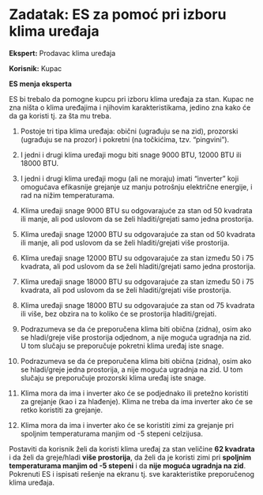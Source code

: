 # Zadatak: ES za pomoć pri izboru klima uređaja

**Ekspert:** Prodavac klima uređaja

**Korisnik:** Kupac

**ES menja eksperta**

ES bi trebalo da pomogne kupcu pri izboru klima uređaja za stan. Kupac ne zna ništa o klima uređajima i njihovim karakteristikama, jedino zna kako će da ga koristi tj. za šta mu treba.

1. Postoje tri tipa klima uređaja: obični (ugrađuju se na zid), prozorski (ugrađuju se na prozor) i pokretni (na točkićima, tzv. “pingvini”).

2. I jedni i drugi klima uređaji mogu biti snage 9000 BTU, 12000 BTU ili 18000 BTU.
    
3. I jedni i drugi klima uređaji mogu (ali ne moraju) imati “inverter” koji omogućava efikasnije grejanje uz manju potrošnju električne energije, i rad na nižim temperaturama.

4. Klima uređaji snage 9000 BTU su odgovarajuće za stan od 50 kvadrata ili manje, ali pod uslovom da se želi hladiti/grejati samo jedna prostorija.

5. Klima uređaji snage 12000 BTU su odgovarajuće za stan od 50 kvadrata ili manje, ali pod uslovom da se želi hladiti/grejati više prostorija.

6. Klima uređaji snage 12000 BTU su odgovarajuće za stan između 50 i 75 kvadrata, ali pod uslovom da se želi hladiti/grejati samo jedna prostorija.

7. Klima uređaji snage 18000 BTU su odgovarajuće za stan između 50 i 75 kvadrata, ali pod uslovom da se želi hladiti/grejati više prostorija.

8. Klima uređaji snage 18000 BTU su odgovarajuće za stan od 75 kvadrata ili više, bez obzira na to koliko će se prostorija hladiti/grejati.

9. Podrazumeva se da će preporučena klima biti obična (zidna), osim ako se hladi/greje više prostorija odjednom, a nije moguća ugradnja na zid. U tom slučaju se preporučuje pokretni klima uređaj iste snage.

10. Podrazumeva se da će preporučena klima biti obična (zidna), osim ako se hladi/greje jedna prostorija, a nije moguća ugradnja na zid. U tom slučaju se preporučuje prozorski klima uređaj iste snage.

11. Klima mora da ima i inverter ako će se podjednako ili pretežno koristiti za grejanje (kao i za hlađenje). Klima ne treba da ima inverter ako će se retko koristiti za grejanje.

12. Klima mora da ima i inverter ako će se koristiti zimi za grejanje pri spoljnim temperaturama manjim od -5  stepeni celzijusa.

Postaviti da korisnik želi da koristi klima uređaj za stan veličine **62 kvadrata** i da želi da greje/hladi **više prostorija**, da želi da je koristi zimi pri **spoljnim temperaturama manjim od -5 stepeni** i da **nije moguća ugradnja na zid**. Pokrenuti ES i ispisati rešenje na ekranu tj. sve karakteristike preporučenog klima uređaja.